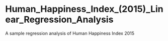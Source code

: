 # Human_Happiness_Index_(2015)_Linear_Regression_Analysis
A sample regression analysis of Human Happiness Index 2015
